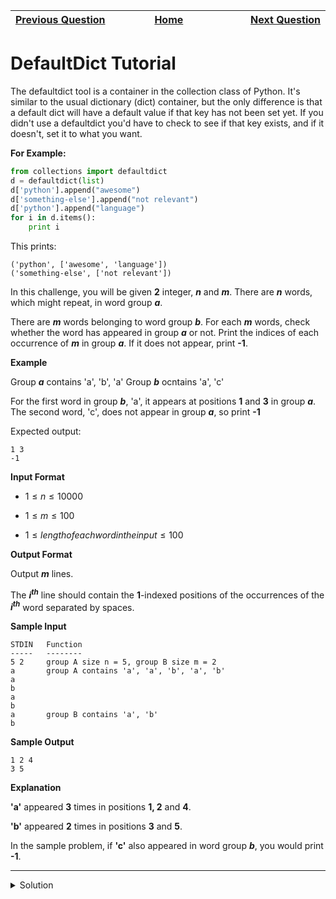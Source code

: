 | <img width=1000>[Previous Question](https://github.com/Kevin-Lago/python-hackerrank-solutions/tree/main/src/python/collections/collections_counter)</img> | <img width=1000>[Home](https://github.com/Kevin-Lago/python-hackerrank-solutions)</img> | <img width=1000>[Next Question](https://github.com/Kevin-Lago/python-hackerrank-solutions/tree/main/src/python/collections/collections_namedtuple)</img> |
|:---|:---:|---:|

# DefaultDict Tutorial

The defaultdict tool is a container in the collection class of Python. It's similar to the usual dictionary (dict) container, but the only difference is that a default dict will have a default value if that key has not been set yet. If you didn't use a defaultdict you'd have to check to see if that key exists, and if it doesn't, set it to what you want.

__For Example:__

```python
from collections import defaultdict
d = defaultdict(list)
d['python'].append("awesome")
d['something-else'].append("not relevant")
d['python'].append("language")
for i in d.items():
    print i
```

This prints:

```
('python', ['awesome', 'language'])
('something-else', ['not relevant'])
```

In this challenge, you will be given __2__ integer, ___n___ and ___m___. There are ___n___ words, which might repeat, in word group ___a___.

There are ___m___ words belonging to word group ___b___. For each ___m___ words, check whether the word has appeared in group ___a___ or not. Print the indices of each occurrence of ___m___ in group ___a___. If it does not appear, print __-1__.

__Example__

Group ___a___ contains 'a', 'b', 'a' Group ___b___ ocntains 'a', 'c'

For the first word in group ___b___, 'a', it appears at positions __1__ and __3__ in group ___a___. The second word, 'c', does not appear in group ___a___, so print __-1__

Expected output:

```
1 3
-1
```

__Input Format__

- $1 \le n \le 10000$

- $1 \le m \le 100$

- $1 \le length of each word in the input \le 100$

__Output Format__

Output ___m___ lines.

The ___i<sup>th</sup>___ line should contain the __1__-indexed positions of the occurrences of the ___i<sup>th</sup>___ word separated by spaces.

__Sample Input__

```
STDIN   Function
-----   --------
5 2     group A size n = 5, group B size m = 2
a       group A contains 'a', 'a', 'b', 'a', 'b'
a
b
a
b
a       group B contains 'a', 'b'
b
```

__Sample Output__

```
1 2 4
3 5
```

__Explanation__

__'a'__ appeared __3__ times in positions __1, 2__ and __4__.

__'b'__ appeared __2__ times in positions __3__ and __5__.

In the sample problem, if __'c'__ also appeared in word group ___b___, you would print __-1__.

---

<details><summary>Solution</summary>
    
```python
from collections import defaultdict

if __name__ == '__main__':
    n, m = map(int, input().split())
    a = defaultdict(list)

    for i in range(n):
        w = input()
        a[w].append(i)

    for i in range(m):
        w = input()
        if a[w]:
            print(" ".join([str(i + 1) for i in a[w]]))
        else:
            print("-1")
```
</details>